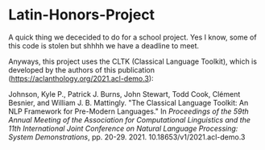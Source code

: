 # Latin-Honors-Project

A quick thing we dececided to do for a school project. Yes I know, some of this code is stolen but shhhh we have a deadline to meet.

Anyways, this project uses the CLTK (Classical Language Toolkit), which is developed by the authors of this publication (https://aclanthology.org/2021.acl-demo.3):

   Johnson, Kyle P., Patrick J. Burns, John Stewart, Todd Cook, Clément Besnier, and William J. B.  Mattingly. "The Classical Language Toolkit: An NLP Framework for Pre-Modern Languages." In *Proceedings of the 59th Annual Meeting of the Association for Computational Linguistics and the 11th International Joint Conference on Natural Language Processing: System Demonstrations*, pp. 20-29. 2021. 10.18653/v1/2021.acl-demo.3
